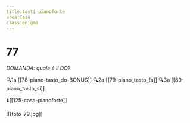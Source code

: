```yaml
---
title:tasti pianoforte
area:Casa
class:enigma
---
```

# 77
_DOMANDA: quale è il DO?_


🔍1a  [[78-piano-tasto_do-BONUS]]
🔍2a  [[79-piano_tasto_fa]]
🔍3a  [[80-piano_tasto_si]]

⬇️[[125-casa-pianoforte]]

![[foto_79.jpg]]